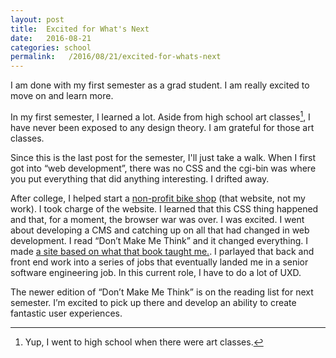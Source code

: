 ```yaml
---
layout: post
title:  Excited for What's Next
date:   2016-08-21
categories: school
permalink:   /2016/08/21/excited-for-whats-next
---
```


I am done with my first semester as a grad student. I am really excited to move on and learn more.

In my first semester, I learned a lot. Aside from high school art classes[^art], I have never been exposed to any design theory. I am grateful for those art classes.

Since this is the last post for the semester, I'll just take a walk. When I first got into “web development”, there was no CSS and the cgi-bin was where you put everything that did anything interesting. I drifted away.

After college, I helped start a [non-profit bike shop](http://sopobikes.org/) (that website, not my work). I took charge of the website. I learned that this CSS thing happened and that, for a moment, the browser war was over. I was excited. I went about developing a CMS and catching up on all that had changed in web development. I read “Don’t Make Me Think” and it changed everything. I made [a site based on what that book taught me.](https://web.archive.org/web/20070811180020/http://www.sopobikes.org/). I parlayed that back and front end work into a series of jobs that eventually landed me in a senior software engineering job. In this current role, I have to do a lot of UXD.

The newer edition of “Don’t Make Me Think” is on the reading list for next semester. I’m excited to pick up there and develop an ability to create fantastic user experiences.

[^art]: Yup, I went to high school when there were art classes.
